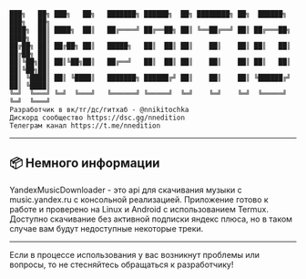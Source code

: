 ```
███╗   ██╗ ███╗   ██╗   ███████╗ ██████╗  ██╗ ████████╗ ██╗  ██████╗  ███╗   ██╗
████╗  ██║ ████╗  ██║   ██╔════╝ ██╔══██╗ ██║ ╚══██╔══╝ ██║ ██╔═══██╗ ████╗  ██║
██╔██╗ ██║ ██╔██╗ ██║   █████╗   ██║  ██║ ██║    ██║    ██║ ██║   ██║ ██╔██╗ ██║
██║╚██╗██║ ██║╚██╗██║   ██╔══╝   ██║  ██║ ██║    ██║    ██║ ██║   ██║ ██║╚██╗██║
██║ ╚████║ ██║ ╚████║   ███████╗ ██████╔╝ ██║    ██║    ██║ ╚██████╔╝ ██║ ╚████║
╚═╝  ╚═══╝ ╚═╝  ╚═══╝   ╚══════╝ ╚═════╝  ╚═╝    ╚═╝    ╚═╝  ╚═════╝  ╚═╝  ╚═══╝
Разработчик в вк/тг/дс/гитхаб - @nnikitochka
Дискорд сообщество https://dsc.gg/nnedition
Телеграм канал https://t.me/nnedition
```

---

## 📦 Немного информации

YandexMusicDownloader - это api для скачивания музыки с music.yandex.ru с консольной реализацией.
Приложение готово к работе и проверено на Linux и Android с использованием Termux.
Доступно скачивание без активной подписки яндекс плюса, но в таком случае вам будут недоступные некоторые треки.

---

Если в процессе использования у вас возникнут проблемы или вопросы, то не стесняйтесь обращаться к разработчику!